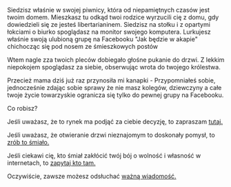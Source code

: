 Siedzisz właśnie w swojej piwnicy, która od niepamiętnych czasów jest twoim domem. 
Mieszkasz tu odkąd twoi rodzice wyrzucili cię z domu, gdy dowiedzieli się ze jesteś libertarianinem. 
Siedzisz na stołku i z opartymi łokciami o biurko spoglądasz na monitor swojego komputera. 
Lurkujesz właśnie swoją ulubioną grupę na Facebooku "Jak będzie w akapie" chichocząc się pod nosem ze śmieszkowych postów

Wtem nagle zza twoich pleców dobiegało głośne pukanie do drzwi. 
Z lekkim niepokojem spoglądasz za siebie, obserwując wrota do twojego królestwa.

Przecież mama dziś już raz przynosiła mi kanapki - 
Przypomniałeś sobie, jednocześnie zdając sobie sprawy że nie masz kolegów, dziewczyny 
a całe twoje życie towarzyskie ogranicza się tylko do pewnej grupy na Facebooku.

Co robisz?

Jeśli uważasz, że to rynek ma podjąć za ciebie decyzję, to zapraszam [tutaj.](rynek.md)

Jeśli uważasz, że otwieranie drzwi nieznajomym to doskonały pomysł, to [zrób to śmiało.](drzwi/drzwi.md)

Jeśli ciekawi cię, kto śmiał zakłócić twój bój o wolność i własność w internetach, to [zapytaj kto tam.](kto-tam.md)

Oczywiście, zawsze możesz odsłuchać [ważną wiadomość.](wiadomosc/wiadomosc.md)

